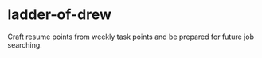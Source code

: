 # ladder-of-drew
Craft resume points from weekly task points and be prepared for future job searching. 
